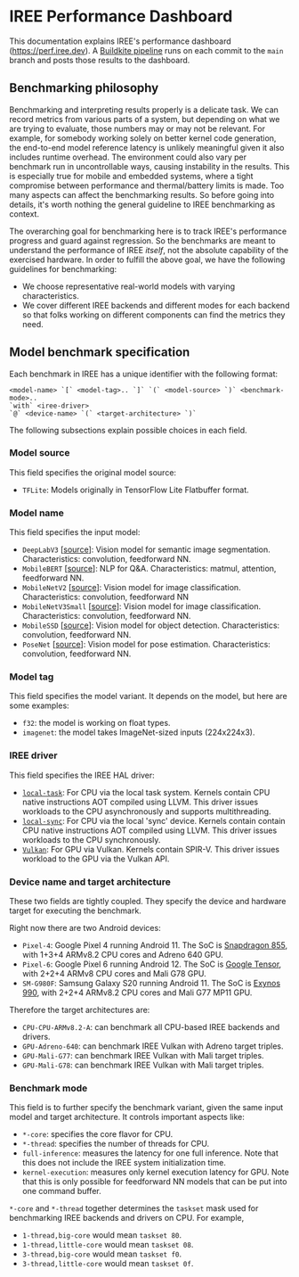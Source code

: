 # IREE Performance Dashboard

This documentation explains IREE's performance dashboard (https://perf.iree.dev).
A [Buildkite pipeline](https://buildkite.com/iree/iree-benchmark) runs on each
commit to the `main` branch and posts those results to the dashboard.

## Benchmarking philosophy

Benchmarking and interpreting results properly is a delicate task. We can record
metrics from various parts of a system, but depending on what we are trying to
evaluate, those numbers may or may not be relevant. For example, for somebody
working solely on better kernel code generation, the end-to-end model reference
latency is unlikely meaningful given it also includes runtime overhead. The
environment could also vary per benchmark run in uncontrollable ways, causing
instability in the results. This is especially true for mobile and embedded
systems, where a tight compromise between performance and thermal/battery limits
is made. Too many aspects can affect the benchmarking results. So before going
into details, it's worth nothing the general guideline to IREE benchmarking as
context.

The overarching goal for benchmarking here is to track IREE's performance
progress and guard against regression. So the benchmarks are meant to understand
the performance of IREE _itself_, not the absolute capability of the exercised
hardware. In order to fulfill the above goal, we have the following guidelines
for benchmarking:

* We choose representative real-world models with varying characteristics.
* We cover different IREE backends and different modes for each backend so that
  folks working on different components can find the metrics they need.

## Model benchmark specification

Each benchmark in IREE has a unique identifier with the following format:

```
<model-name> `[` <model-tag>.. `]` `(` <model-source> `)` <benchmark-mode>..
`with` <iree-driver>
`@` <device-name> `(` <target-architecture> `)`
```

The following subsections explain possible choices in each field.

### Model source

This field specifies the original model source:

* `TFLite`: Models originally in TensorFlow Lite Flatbuffer format.

### Model name

This field specifies the input model:

* `DeepLabV3` [[source](https://tfhub.dev/tensorflow/lite-model/deeplabv3/1/default/1)]:
  Vision model for semantic image segmentation.
  Characteristics: convolution, feedforward NN.
* `MobileBERT` [[source](https://tfhub.dev/tensorflow/lite-model/mobilebert/1/default/1)]:
  NLP for Q&A.
  Characteristics: matmul, attention, feedforward NN.
* `MobileNetV2` [[source](https://github.com/tensorflow/tflite-support/blob/master/tensorflow_lite_support/metadata/python/tests/testdata/image_classifier/mobilenet_v2_1.0_224.tflite)]:
  Vision model for image classification.
  Characteristics: convolution, feedforward NN
* `MobileNetV3Small` [[source](https://tfhub.dev/google/imagenet/mobilenet_v3_small_100_224/classification/5)]:
  Vision model for image classification.
  Characteristics: convolution, feedforward NN.
* `MobileSSD` [[source](https://storage.googleapis.com/download.tensorflow.org/models/tflite/gpu/mobile_ssd_v2_float_coco.tflite)]:
  Vision model for object detection.
  Characteristics: convolution, feedforward NN.
* `PoseNet` [[source](https://tfhub.dev/tensorflow/lite-model/posenet/mobilenet/float/075/1/default/1)]:
  Vision model for pose estimation.
  Characteristics: convolution, feedforward NN.

### Model tag

This field specifies the model variant. It depends on the model, but here are
some examples:

* `f32`: the model is working on float types.
* `imagenet`: the model takes ImageNet-sized inputs (224x224x3).

### IREE driver

This field specifies the IREE HAL driver:

* [`local-task`](https://google.github.io/iree/deployment-configurations/cpu-local/):
  For CPU via the local task system. Kernels contain CPU native instructions AOT
  compiled using LLVM. This driver issues workloads to the CPU asynchronously
  and supports multithreading.
* [`local-sync`](https://google.github.io/iree/deployment-configurations/cpu-local/):
  For CPU via the local 'sync' device. Kernels contain contain CPU native
  instructions AOT compiled using LLVM. This driver issues workloads to the CPU
  synchronously.
* [`Vulkan`](https://google.github.io/iree/deployment-configurations/gpu-vulkan/):
  For GPU via Vulkan. Kernels contain SPIR-V. This driver issues workload to
  the GPU via the Vulkan API.

### Device name and target architecture

These two fields are tightly coupled. They specify the device and hardware
target for executing the benchmark.

Right now there are two Android devices:

* `Pixel-4`: Google Pixel 4 running Android 11. The SoC is
  [Snapdragon 855](https://www.qualcomm.com/products/snapdragon-855-plus-and-860-mobile-platform),
  with 1+3+4 ARMv8.2 CPU cores and Adreno 640 GPU.
* `Pixel-6`: Google Pixel 6 running Android 12. The SoC is
  [Google Tensor](https://blog.google/products/pixel/introducing-google-tensor/),
  with 2+2+4 ARMv8 CPU cores and Mali G78 GPU.
* `SM-G980F`: Samsung Galaxy S20 running Android 11. The SoC is
  [Exynos 990](https://www.samsung.com/semiconductor/minisite/exynos/products/mobileprocessor/exynos-990/),
  with 2+2+4 ARMv8.2 CPU cores and Mali G77 MP11 GPU.

Therefore the target architectures are:

* `CPU-CPU-ARMv8.2-A`: can benchmark all CPU-based IREE backends and drivers.
* `GPU-Adreno-640`: can benchmark IREE Vulkan with Adreno target triples.
* `GPU-Mali-G77`: can benchmark IREE Vulkan with Mali target triples.
* `GPU-Mali-G78`: can benchmark IREE Vulkan with Mali target triples.

### Benchmark mode

This field is to further specify the benchmark variant, given the same input
model and target architecture. It controls important aspects like:

* `*-core`: specifies the core flavor for CPU.
* `*-thread`: specifies the number of threads for CPU.
* `full-inference`: measures the latency for one full inference. Note that this
  does not include the IREE system initialization time.
* `kernel-execution`: measures only kernel execution latency for GPU. Note that
  this is only possible for feedforward NN models that can be put into one
  command buffer.

`*-core` and `*-thread` together determines the `taskset` mask used for
benchmarking IREE backends and drivers on CPU. For example,

* `1-thread,big-core` would mean `taskset 80`.
* `1-thread,little-core` would mean `taskset 08`.
* `3-thread,big-core` would mean `taskset f0`.
* `3-thread,little-core` would mean `taskset 0f`.
